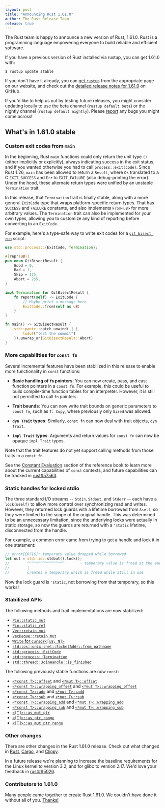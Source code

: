 ```yaml
---
layout: post
title: "Announcing Rust 1.61.0"
author: The Rust Release Team
release: true
---
```


The Rust team is happy to announce a new version of Rust, 1.61.0. Rust is a programming language
empowering everyone to build reliable and efficient software.

If you have a previous version of Rust installed via rustup, you can get 1.61.0 with:

```console
$ rustup update stable
```

If you don't have it already, you can [get `rustup`][install]
from the appropriate page on our website, and check out the
[detailed release notes for 1.61.0][notes] on GitHub.

If you'd like to help us out by testing future releases, you might consider updating locally to use
the beta channel (`rustup default beta`) or the nightly channel (`rustup default nightly`).
Please [report] any bugs you might come across!

[install]: https://www.rust-lang.org/install.html
[notes]: https://github.com/rust-lang/rust/blob/master/RELEASES.md#version-1610-2022-05-19
[report]: https://github.com/rust-lang/rust/issues/new/choose

## What's in 1.61.0 stable

### Custom exit codes from `main`

In the beginning, Rust `main` functions could only return the unit type `()` (either implicitly or explicitly), always indicating success
in the exit status, and if you wanted otherwise you had to call `process::exit(code)`. Since Rust
1.26, `main` has been allowed to return a `Result`, where `Ok` translated to a C `EXIT_SUCCESS` and
`Err` to `EXIT_FAILURE` (also debug-printing the error). Under the hood, these alternate return
types were unified by an unstable `Termination` trait.

In this release, that `Termination` trait is finally stable, along with a more general `ExitCode`
type that wraps platform-specific return types. That has `SUCCESS` and `FAILURE` constants, and also
implements `From<u8>` for more arbitrary values. The `Termination` trait can also be implemented for
your own types, allowing you to customize any kind of reporting before converting to an `ExitCode`.

For example, here's a type-safe way to write exit codes for a [`git bisect run`] script:

```rust
use std::process::{ExitCode, Termination};

#[repr(u8)]
pub enum GitBisectResult {
    Good = 0,
    Bad = 1,
    Skip = 125,
    Abort = 255,
}

impl Termination for GitBisectResult {
    fn report(self) -> ExitCode {
        // Maybe print a message here
        ExitCode::from(self as u8)
    }
}

fn main() -> GitBisectResult {
    std::panic::catch_unwind(|| {
        todo!("test the commit")
    }).unwrap_or(GitBisectResult::Abort)
}
```

[`git bisect run`]: https://git-scm.com/docs/git-bisect#_bisect_run

### More capabilities for `const fn`

Several incremental features have been stabilized in this release to enable more functionality in
`const` functions:

* **Basic handling of `fn` pointers**: You can now create, pass, and cast function pointers in a
  `const fn`. For example, this could be useful to build compile-time function tables for an
  interpreter. However, it is still not permitted to call `fn` pointers.

* **Trait bounds**: You can now write trait bounds on generic parameters to `const fn`, such as
  `T: Copy`, where previously only `Sized` was allowed.

* **`dyn Trait` types**: Similarly, `const fn` can now deal with trait objects, `dyn Trait`.

* **`impl Trait` types**: Arguments and return values for `const fn` can now be opaque `impl Trait`
  types.

Note that the trait features do not yet support calling methods from those traits in a `const fn`.

See the [Constant Evaluation](https://doc.rust-lang.org/stable/reference/const_eval.html) section of
the reference book to learn more about the current capabilities of `const` contexts, and future
capabilities can be tracked in [rust#57563](https://github.com/rust-lang/rust/issues/57563).

### Static handles for locked stdio

The three standard I/O streams -- `Stdin`, `Stdout`, and `Stderr` -- each have a `lock(&self)` to
allow more control over synchronizing read and writes. However, they returned lock guards with a
lifetime borrowed from `&self`, so they were limited to the scope of the original handle. This was
determined to be an unnecessary limitation, since the underlying locks were actually in static
storage, so now the guards are returned with a `'static` lifetime, disconnected from the handle.

For example, a common error came from trying to get a handle and lock it in one statement:

```rust
// error[E0716]: temporary value dropped while borrowed
let out = std::io::stdout().lock();
//        ^^^^^^^^^^^^^^^^^       - temporary value is freed at the end of this statement
//        |
//        creates a temporary which is freed while still in use
```

Now the lock guard is `'static`, not borrowing from that temporary, so this works!

### Stabilized APIs

The following methods and trait implementations are now stabilized:

- [`Pin::static_mut`](https://doc.rust-lang.org/1.61.0/std/pin/struct.Pin.html#method.static_mut)
- [`Pin::static_ref`](https://doc.rust-lang.org/1.61.0/std/pin/struct.Pin.html#method.static_ref)
- [`Vec::retain_mut`](https://doc.rust-lang.org/1.61.0/std/vec/struct.Vec.html#method.retain_mut)
- [`VecDeque::retain_mut`](https://doc.rust-lang.org/1.61.0/std/collections/struct.VecDeque.html#method.retain_mut)
- [`Write` for `Cursor<[u8; N]>`](https://doc.rust-lang.org/1.61.0/std/io/struct.Cursor.html#impl-Write-4)
- [`std::os::unix::net::SocketAddr::from_pathname`](https://doc.rust-lang.org/1.61.0/std/os/unix/net/struct.SocketAddr.html#method.from_pathname)
- [`std::process::ExitCode`](https://doc.rust-lang.org/1.61.0/std/process/struct.ExitCode.html)
- [`std::process::Termination`](https://doc.rust-lang.org/1.61.0/std/process/trait.Termination.html)
- [`std::thread::JoinHandle::is_finished`](https://doc.rust-lang.org/1.61.0/std/thread/struct.JoinHandle.html#method.is_finished)

The following previously stable functions are now `const`:

- [`<*const T>::offset`](https://doc.rust-lang.org/1.61.0/std/primitive.pointer.html#method.offset)
  and [`<*mut T>::offset`](https://doc.rust-lang.org/1.61.0/std/primitive.pointer.html#method.offset-1)
- [`<*const T>::wrapping_offset`](https://doc.rust-lang.org/1.61.0/std/primitive.pointer.html#method.wrapping_offset)
  and [`<*mut T>::wrapping_offset`](https://doc.rust-lang.org/1.61.0/std/primitive.pointer.html#method.wrapping_offset-1)
- [`<*const T>::add`](https://doc.rust-lang.org/1.61.0/std/primitive.pointer.html#method.add)
  and [`<*mut T>::add`](https://doc.rust-lang.org/1.61.0/std/primitive.pointer.html#method.add-1)
- [`<*const T>::sub`](https://doc.rust-lang.org/1.61.0/std/primitive.pointer.html#method.sub)
  and [`<*mut T>::sub`](https://doc.rust-lang.org/1.61.0/std/primitive.pointer.html#method.sub-1)
- [`<*const T>::wrapping_add`](https://doc.rust-lang.org/1.61.0/std/primitive.pointer.html#method.wrapping_add)
  and [`<*mut T>::wrapping_add`](https://doc.rust-lang.org/1.61.0/std/primitive.pointer.html#method.wrapping_add-1)
- [`<*const T>::wrapping_sub`](https://doc.rust-lang.org/1.61.0/std/primitive.pointer.html#method.wrapping_sub)
  and [`<*mut T>::wrapping_sub`](https://doc.rust-lang.org/1.61.0/std/primitive.pointer.html#method.wrapping_sub-1)
- [`<[T]>::as_mut_ptr`](https://doc.rust-lang.org/1.61.0/std/primitive.slice.html#method.as_mut_ptr)
- [`<[T]>::as_ptr_range`](https://doc.rust-lang.org/1.61.0/std/primitive.slice.html#method.as_ptr_range)
- [`<[T]>::as_mut_ptr_range`](https://doc.rust-lang.org/1.61.0/std/primitive.slice.html#method.as_mut_ptr_range)

### Other changes

There are other changes in the Rust 1.61.0 release. Check out what changed in
[Rust](https://github.com/rust-lang/rust/blob/stable/RELEASES.md#version-1610-2022-05-19),
[Cargo](https://doc.rust-lang.org/nightly/cargo/CHANGELOG.html#cargo-161-2022-05-19),
and [Clippy](https://github.com/rust-lang/rust-clippy/blob/master/CHANGELOG.md#rust-161).

In a future release we're planning to increase the baseline requirements for
the Linux kernel to version 3.2, and for glibc to version 2.17. We'd love
your feedback in [rust#95026](https://github.com/rust-lang/rust/pull/95026).

### Contributors to 1.61.0

Many people came together to create Rust 1.61.0.
We couldn't have done it without all of you.
[Thanks!](https://thanks.rust-lang.org/rust/1.61.0/)
